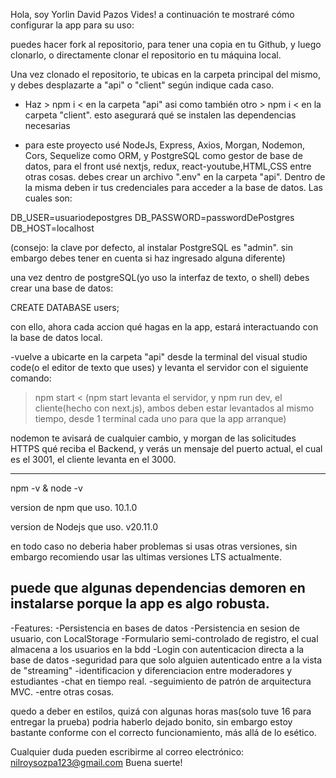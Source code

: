 Hola, soy Yorlin David Pazos Vides! a continuación te mostraré cómo configurar la app para su uso:

puedes hacer fork al repositorio, para tener una copia en tu Github, y luego clonarlo, o directamente clonar el repositorio en tu máquina local.
 
Una vez clonado el repositorio, te ubicas en la carpeta principal del mismo, y debes desplazarte a "api" o "client" según indique cada caso.

- Haz > npm i < en la carpeta "api" asi como también otro > npm i < en la carpeta "client". esto asegurará qué se instalen las dependencias necesarias


- para este proyecto usé NodeJs, Express, Axios, Morgan, Nodemon, Cors, Sequelize como ORM, y PostgreSQL como gestor de base de datos, para el front usé nextjs, redux, react-youtube,HTML,CSS entre otras cosas. debes crear un archivo ".env" en la carpeta "api".
Dentro de la misma deben ir tus credenciales para acceder a la base de datos. Las cuales son: 


DB_USER=usuariodepostgres
DB_PASSWORD=passwordDePostgres
DB_HOST=localhost


(consejo: la clave por defecto, al instalar PostgreSQL es "admin". sin embargo debes tener en cuenta si haz ingresado alguna diferente)

una vez dentro de postgreSQL(yo uso la interfaz de texto, o shell) debes crear una base de datos:


CREATE DATABASE users;



con ello, ahora cada accion qué hagas en la app, estará interactuando con la base de datos local.

-vuelve a ubicarte en la carpeta "api" desde la terminal del visual studio code(o el editor de texto que uses) y levanta el servidor con el siguiente comando:

> npm start < (npm start levanta el servidor, y npm run dev,  el cliente(hecho con next.js), 
ambos deben estar levantados al mismo tiempo, desde 1 terminal cada uno para que la app arranque)

nodemon te avisará de cualquier cambio, y morgan de las solicitudes HTTPS qué reciba el Backend, y verás un mensaje del puerto actual, el cual es el 3001, el cliente levanta en el 3000.

-----------------

npm -v & node -v

version de npm que uso.
10.1.0

version de Nodejs que uso.
v20.11.0

en todo caso no deberia haber problemas si usas otras versiones, sin embargo recomiendo usar las ultimas versiones LTS actualmente.

puede que algunas dependencias demoren en instalarse porque la app es algo robusta. 
-----------------

-Features: 
-Persistencia en bases de datos
-Persistencia en sesion de usuario, con LocalStorage
-Formulario semi-controlado de registro, el cual almacena a los usuarios en la bdd
-Login con autenticacion directa a la base de datos
-seguridad para que solo alguien autenticado entre a la vista de "streaming"
-identificacion y diferenciacion entre moderadores y estudiantes
-chat en tiempo real.
-seguimiento de patrón de arquitectura MVC.
-entre otras cosas.



quedo a deber en estilos, quizá con algunas horas mas(solo tuve 16 para entregar la prueba) podria haberlo dejado bonito, sin embargo estoy bastante conforme con el correcto funcionamiento, más allá de lo esético.

Cualquier duda pueden escribirme al correo electrónico: nilroysozpa123@gmail.com
Buena suerte!
